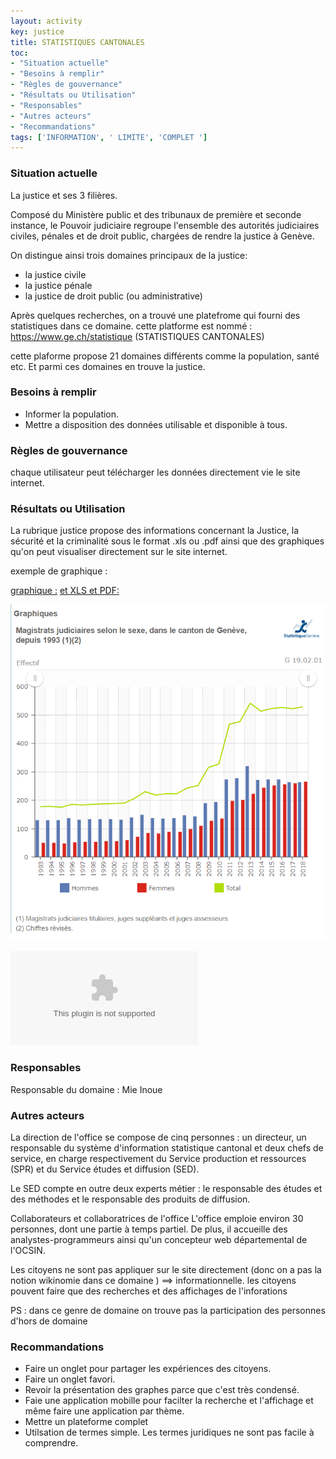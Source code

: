 ```yaml
---
layout: activity
key: justice
title: STATISTIQUES CANTONALES
toc:
- "Situation actuelle"
- "Besoins à remplir"
- "Règles de gouvernance"
- "Résultats ou Utilisation"
- "Responsables"
- "Autres acteurs"
- "Recommandations"
tags: ['INFORMATION', ' LIMITE', 'COMPLET ']
---
```


### Situation actuelle

La justice et ses 3 filières.

Composé du Ministère public et des tribunaux de première et seconde instance, le Pouvoir judiciaire regroupe l'ensemble des autorités judiciaires civiles, pénales et de droit public, chargées de rendre la justice à Genève.

On distingue ainsi trois domaines principaux de la justice:

* la justice civile
* la justice pénale
* la justice de droit public (ou administrative)


Après quelques recherches, on a trouvé une platefrome qui fourni des statistiques dans ce domaine. 
cette platforme est nommé :  https://www.ge.ch/statistique (STATISTIQUES CANTONALES)

cette plaforme propose 21 domaines différents comme la population, santé etc. Et parmi ces domaines en trouve la justice.


### Besoins à remplir

* Informer la population.
* Mettre a disposition des données utilisable et disponible à tous.


### Règles de gouvernance

chaque utilisateur peut télécharger les données directement vie le site internet.

### Résultats ou Utilisation

La rubrique justice propose des informations concernant la Justice, la sécurité et la criminalité sous le format .xls ou .pdf ainsi que des graphiques qu'on peut visualiser directement sur le site internet.

exemple de graphique :

[graphique :](https://www.ge.ch/statistique/domaines/apercu.asp?dom=19_02)
[ et XLS et PDF:](https://www.ge.ch/statistique/graphiques/affichage.asp?filtreGraph=19_02&dom=1)

![Graphe](images/magidtrstJudiciareSelonLesSexe.PNG)

![XLS](images/T_19_02_1_01.xls)

### Responsables

Responsable du domaine : Mie Inoue

### Autres acteurs

La direction de l'office se compose de cinq personnes : un directeur, un responsable du système d'information statistique cantonal et deux chefs de service, en charge respectivement du Service production et ressources (SPR) et du Service études et diffusion (SED).

Le SED compte en outre deux experts métier : le responsable des études et des méthodes et le responsable des produits de diffusion.

Collaborateurs et collaboratrices de l'office
L'office emploie environ 30 personnes, dont une partie à temps partiel. De plus, il accueille des analystes-programmeurs ainsi qu'un concepteur web départemental de l'OCSIN.

Les citoyens ne sont pas appliquer sur le site directement (donc on a pas  la notion wikinomie  dans ce domaine  ) ==> informationnelle.
les citoyens pouvent faire que des recherches et  des affichages de l'inforations 

PS : dans ce genre de  domaine  on trouve pas la participation des personnes d'hors de domaine

### Recommandations
* Faire un onglet pour partager les expériences des citoyens.
* Faire un onglet favori.
* Revoir la présentation des graphes parce que c'est très condensé.
* Faie une application mobille pour facilter la recherche et l'affichage et même faire une application par thème.
* Mettre un plateforme complet
* Utilsation de termes simple. Les termes juridiques ne sont pas facile à comprendre.
